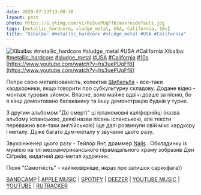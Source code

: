 ```yaml
---
date: 2020-07-23T13:08:30
layout: post
photo: https://i.ytimg.com/vi/hs3uePUqFf8/maxresdefault.jpg
tags: [metallic_hardcore, sludge_metal, USA, California, 10s]
title: "Xibalba: #metallic_hardcore #sludge_metal #USA #California"
---
```

![Xibalba: #metallic_hardcore #sludge_metal #USA #California](https://i.ytimg.com/vi/hs3uePUqFf8/maxresdefault.jpg)
Xibalba: [#metallic_hardcore](/tags/#metallic_hardcore) [#sludge_metal](/tags/#sludge_metal) [#USA](/tags/#USA) [#California](/tags/#California) [#10s](/tags/#10s) [https://www.youtube.com/watch?v=hs3uePUqFf8](https://www.youtube.com/watch?v=hs3uePUqFf8)

Попри свою металізованість, колектив [Шибальба](/2020-04-01-xibalba--hardcore-beatdown-hardcore-metallic-hardcore) - все-таки хардкорники, якщо говорити про субкультурну складову. Додане відео - монтаж турових зйомок. Власне, воно майже вдвічі довше за пісню, бо в кінці домонтовано балаканину та іншу демонстрацію буднів у турне.

З другим альбомом &quot;До смерті&quot; ці іспаномовні каліфорнійці (назва альбому іспанською, деякі назви пісень іспанською, але тексти переважно все-таки англійською) іще далі розвинули свій мікс хардкору і металу. Дуже багато дум-металу у звучанні цього разу.

Звукоінженер цього разу - Тейлор Янґ, драммер [Nails](/2020-05-13-nails--grindcore-usa-california-10s-) . Обкладинку із мумією на тлі мезоамериканського пірамідального храму зобразив Ден Сіґрейв, видатний дез-метал художник.

Пісня &quot;Самотність&quot; - найімовірніше, якраз про затишок саркофага))

[BANDCAMP](https://xibalbasl.bandcamp.com/album/hasta-la-muerte) \| [APPLE MUSIC](https://music.apple.com/ru/album/hasta-la-muerte/544118474) \| [SPOTIFY](https://open.spotify.com/album/59ikKbPptmpb3l2ImEK8vW) \| [DEEZER](https://www.deezer.com/album/4467281?utm_source=deezer&amp;utm_content=album-4467281&amp;utm_term=1601611822_1595498659&amp;utm_medium=web) \| [YOUTUBE MUSIC](https://music.youtube.com/playlist?list=OLAK5uy_l8qOaL68awjMhlvjhIn1OnNp_u6zi6KIQ) \| [YOUTUBE](https://www.youtube.com/playlist?list=OLAK5uy_lwTA4SzIiwb3QN4oT_E31-pDQM2vZnYJE) \| [RUTRACKER](https://rutracker.org/forum/viewtopic.php?t=4772612)